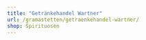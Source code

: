 ```yaml
---
title: "Getränkehandel Wartner"
url: /gramastetten/getraenkehandel-wartner/
shop: Spirituosen
---
```

